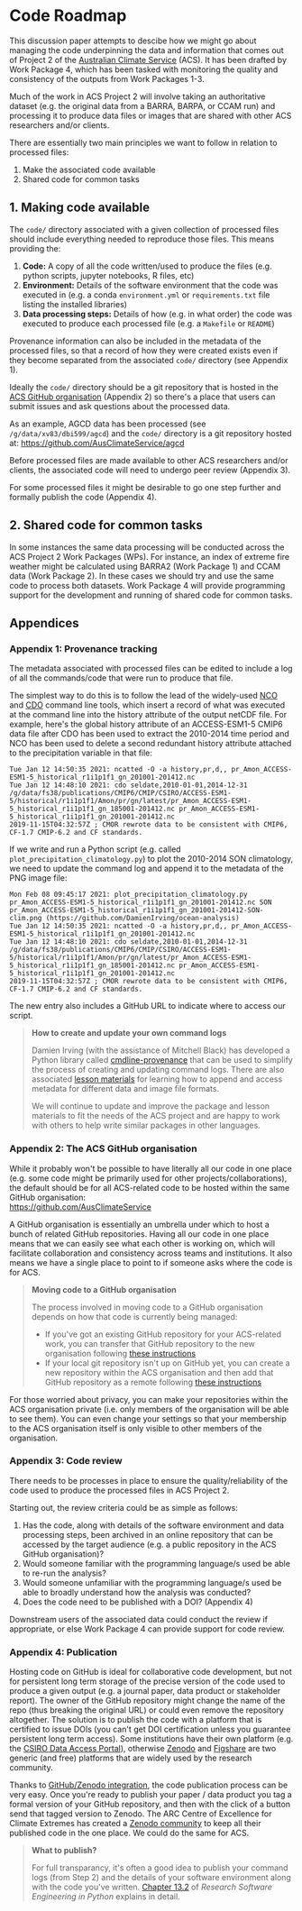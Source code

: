 # Code Roadmap

This discussion paper attempts to descibe how we might go about
managing the code underpinning the data and information that comes out of
Project 2 of the [Australian Climate Service](https://www.acs.gov.au/) (ACS).
It has been drafted by Work Package 4,
which has been tasked with monitoring the quality and consistency of the outputs from Work Packages 1-3.

Much of the work in ACS Project 2 will involve taking an authoritative dataset
(e.g. the original data from a BARRA, BARPA, or CCAM run) and processing it to
produce data files or images that are shared with other ACS researchers and/or clients. 

There are essentially two main principles we want to follow in relation to processed files:
1. Make the associated code available
2. Shared code for common tasks

## 1. Making code available

The `code/` directory associated with a given collection of processed files
should include everything needed to reproduce those files.
This means providing the: 
1. **Code:** A copy of all the code written/used to produce the files (e.g. python scripts, jupyter notebooks, R files, etc)
2. **Environment:** Details of the software environment that the code was executed in
(e.g. a conda `environment.yml` or `requirements.txt` file listing the installed libraries)
3. **Data processing steps:** Details of how (e.g. in what order) the code was executed to produce each processed file
(e.g. a `Makefile` or `README`)

Provenance information can also be included in the metadata of the processed files,
so that a record of how they were created exists even if they become separated from
the associated `code/` directory (see Appendix 1).

Ideally the `code/` directory should be a git repository that is hosted in the
[ACS GitHub organisation](https://github.com/AusClimateService) (Appendix 2)
so there's a place that users can submit issues and ask questions about the processed data.

As an example, AGCD data has been processed (see `/g/data/xv83/dbi599/agcd`) and the
`code/` directory is a git repository hosted at:
https://github.com/AusClimateService/agcd 

Before processed files are made available to other ACS researchers and/or clients,
the associated code will need to undergo peer review (Appendix 3).

For some processed files it might be desirable to go one step further and formally publish
the code (Appendix 4).


## 2. Shared code for common tasks

In some instances the same data processing will be conducted across the ACS Project 2 Work Packages (WPs).
For instance, an index of extreme fire weather might be calculated using BARRA2 (Work Package 1)
and CCAM data (Work Package 2).
In these cases we should try and use the same code to process both datasets.
Work Package 4 will provide programming support for the development and running
of shared code for common tasks.


## Appendices

### Appendix 1: Provenance tracking

The metadata associated with processed files can be edited to include
a log of all the commands/code that were run to produce that file.

The simplest way to do this is to follow the lead of the widely-used
[NCO](http://nco.sourceforge.net/) and [CDO](https://code.mpimet.mpg.de/projects/cdo) command line tools,
which insert a record of what was executed at the command line
into the history attribute of the output netCDF file.
For example, here's the global history attribute of an ACCESS-ESM1-5 CMIP6 data file
after CDO has been used to extract the 2010-2014 time period 
and NCO has been used to delete a second redundant history attribute
attached to the precipitation variable in that file:

```text
Tue Jan 12 14:50:35 2021: ncatted -O -a history,pr,d,, pr_Amon_ACCESS-ESM1-5_historical_r1i1p1f1_gn_201001-201412.nc
Tue Jan 12 14:48:10 2021: cdo seldate,2010-01-01,2014-12-31 /g/data/fs38/publications/CMIP6/CMIP/CSIRO/ACCESS-ESM1-5/historical/r1i1p1f1/Amon/pr/gn/latest/pr_Amon_ACCESS-ESM1-5_historical_r1i1p1f1_gn_185001-201412.nc pr_Amon_ACCESS-ESM1-5_historical_r1i1p1f1_gn_201001-201412.nc
2019-11-15T04:32:57Z ; CMOR rewrote data to be consistent with CMIP6, CF-1.7 CMIP-6.2 and CF standards.
```

If we write and run a Python script (e.g. called `plot_precipitation_climatology.py`) to plot the 2010-2014 SON climatology,
we need to update the command log and append it to the metadata of the PNG image file:

```text
Mon Feb 08 09:45:17 2021: plot_precipitation_climatology.py pr_Amon_ACCESS-ESM1-5_historical_r1i1p1f1_gn_201001-201412.nc SON pr_Amon_ACCESS-ESM1-5_historical_r1i1p1f1_gn_201001-201412-SON-clim.png (https://github.com/DamienIrving/ocean-analysis)
Tue Jan 12 14:50:35 2021: ncatted -O -a history,pr,d,, pr_Amon_ACCESS-ESM1-5_historical_r1i1p1f1_gn_201001-201412.nc
Tue Jan 12 14:48:10 2021: cdo seldate,2010-01-01,2014-12-31 /g/data/fs38/publications/CMIP6/CMIP/CSIRO/ACCESS-ESM1-5/historical/r1i1p1f1/Amon/pr/gn/latest/pr_Amon_ACCESS-ESM1-5_historical_r1i1p1f1_gn_185001-201412.nc pr_Amon_ACCESS-ESM1-5_historical_r1i1p1f1_gn_201001-201412.nc
2019-11-15T04:32:57Z ; CMOR rewrote data to be consistent with CMIP6, CF-1.7 CMIP-6.2 and CF standards.
```

The new entry also includes a GitHub URL to indicate where to access our script.

> **How to create and update your own command logs**
>
> Damien Irving (with the assistance of Mitchell Black) has developed
> a Python library called [cmdline-provenance](https://cmdline-provenance.readthedocs.io/en/latest/) 
> that can be used to simplify the process of creating and updating command logs.
> There are also associated [lesson materials](https://carpentrieslab.github.io/python-aos-lesson/09-provenance/index.html)
> for learning how to append and access metadata for different data and image file formats.
>
> We will continue to update and improve the package and lesson materials to fit the needs of the ACS project
> and are happy to work with others to help write similar packages in other languages.

### Appendix 2: The ACS GitHub organisation

While it probably won't be possible to have literally all our code in one place
(e.g. some code might be primarily used for other projects/collaborations),
the default should be for all ACS-related code to be hosted within the same GitHub organisation:  
https://github.com/AusClimateService

A GitHub organisation is essentially an umbrella under which to host a bunch of related GitHub repositories.
Having all our code in one place means that we can easily see what each other is working on,
which will facilitate collaboration and consistency across teams and institutions.
It also means we have a single place to point to if someone asks where the code is for ACS.

> **Moving code to a GitHub organisation**
>
> The process involved in moving code to a GitHub organisation
> depends on how that code is currently being managed:
> - If you've got an existing GitHub repository for your ACS-related work,
> you can transfer that GitHub repository to the new organisation following
> [these instructions](https://docs.github.com/en/github/administering-a-repository/transferring-a-repository)
> - If your local git repository isn't up on GitHub yet,
> you can create a new repository within the ACS organisation
> and then add that GitHub repository as a remote
> following [these instructions](https://docs.github.com/en/github/getting-started-with-github/managing-remote-repositories)

For those worried about privacy,
you can make your repositories within the ACS organisation private
(i.e. only members of the organisation will be able to see them).
You can even change your settings so that your membership to the ACS organisation itself 
is only visible to other members of the organisation.

### Appendix 3: Code review

There needs to be processes in place to ensure the quality/reliability of the code
used to produce the processed files in ACS Project 2.

Starting out, the review criteria could be as simple as follows:

1. Has the code, along with details of the software environment and data processing steps,
   been archived in an online repository that can be accessed by
   the target audience (e.g. a public repository in the ACS GitHub organisation)?
2. Would someone familiar with the programming language/s used be able to re-run the analysis?
3. Would someone unfamiliar with the programming language/s used be able to broadly understand
   how the analysis was conducted?
4. Does the code need to be published with a DOI? (Appendix 4)
   
Downstream users of the associated data could conduct the review if appropriate,
or else Work Package 4 can provide support for code review.
   
### Appendix 4: Publication

Hosting code on GitHub is ideal for collaborative code development,
but not for persistent long term storage of the precise version of the code
used to produce a given output (e.g. a journal paper, data product or stakeholder report).
The owner of the GitHub repository might change the name of the repo
(thus breaking the original URL)
or could even remove the repository altogether.
The solution is to publish the code with a platform
that is certified to issue DOIs
(you can't get DOI certification unless you guarantee persistent long term access).
Some institutions have their own platform
(e.g. the [CSIRO Data Access Portal](https://data.csiro.au/collections/)),
otherwise [Zenodo](https://zenodo.org/) and [Figshare](https://figshare.com/)
are two generic (and free) platforms that are widely used by the research community.

Thanks to [GitHub/Zenodo integration](https://guides.github.com/activities/citable-code/),
the code publication process can be very easy.
Once you're ready to publish your paper / data product
you tag a formal version of your GitHub repository,
and then with the click of a button send that tagged version to Zenodo.
The ARC Centre of Excellence for Climate Extremes has created a
[Zenodo community](https://zenodo.org/communities/arc-coe-clex/)
to keep all their published code in the one place.
We could do the same for ACS.

> **What to publish?**
> 
> For full transparancy,
> it's often a good idea to publish your command logs (from Step 2)
> and the details of your software environment along with the code you've written.
> [Chapter 13.2](https://merely-useful.tech/py-rse/provenance.html#provenance-code)
> of *Research Software Engineering in Python* explains in detail.
